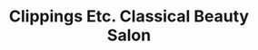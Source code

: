 ---
title: "Clippings Etc. Classical Beauty Salon"
url: /syracuse/clippings-etc-classical-beauty-salon/
shop: Friseur
---
